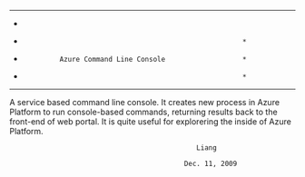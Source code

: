 ************************************************************
*
*                                                           *
*              Azure Command Line Console                   *
*                                                           *
*************************************************************


A service based command line console. It creates new process 
in Azure Platform to run console-based commands, returning 
results back to the front-end of web portal. It is quite useful 
for explorering the inside of Azure Platform.


                                                  Liang

                                               Dec. 11, 2009